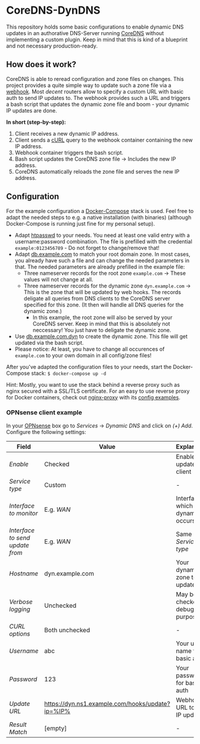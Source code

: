 # CoreDNS-DynDNS

This repository holds some basic configurations to enable dynamic DNS updates in an authorative DNS-Server running [CoreDNS](https://github.com/coredns/coredns) without implementing a custom plugin.
Keep in mind that this is kind of a blueprint and not necessary production-ready.


## How does it work?

CoreDNS is able to reread configuration and zone files on changes.
This project provides a quite simple way to update such a zone file via a [webhook](https://github.com/adnanh/webhook).
Most *decent* routers allow to specify a custom URL with basic auth to send IP updates to.
The webhook provides such a URL and triggers a bash script that updates the dynamic zone file and boom - your dynamic IP updates are done.

**In short (step-by-step):**
1. Client receives a new dynamic IP address.
1. Client sends a [cURL](https://curl.se/) query to the webhook container containing the new IP address.
1. Webhook container triggers the bash script.
1. Bash script updates the CoreDNS zone file -> Includes the new IP address.
1. CoreDNS automatically reloads the zone file and serves the new IP address.


## Configuration

For the example configuration a [Docker-Compose](https://docs.docker.com/compose/) stack is used.
Feel free to adapt the needed steps to e.g. a native installation (with binaries) (although Docker-Compose is running just fine for my personal setup).

- Adapt [htpasswd](./config/dynamic) to your needs. You need at least one valid entry with a username:password combination. The file is prefilled with the credential `example:0123456789` - Do not forget to change/remove that!
- Adapt [db.example.com](./config/zones/example.com/db.example.com) to match your root domain zone. In most cases, you already have such a file and can change the needed parameters in that. The needed parameters are already prefilled in the example file:
    - Three nameserver records for the root zone `example.com` -> These values will not change at all.
    - Three nameserver records for the dynamic zone `dyn.example.com` -> This is the zone that will be updated by web hooks. The records deligate all queries from DNS clients to the CoreDNS server specified for this zone. (It then will handle all DNS queries for the dynamic zone.)
        - In this example, the root zone will also be served by your CoreDNS server. Keep in mind that this is absolutely not neccessary! You just have to deligate the dynamic zone.
- Use [db.example.com.dyn](./config/zones/example.com/db.example.com.dyn) to create the dynamic zone. This file will get updated via the bash script.
- Please notice: At least, you have to change all occurences of `example.com` to your own domain in all config/zone files!

After you've adapted the configuration files to your needs, start the Docker-Compose stack:
`$ docker-compose up -d`

Hint: Mostly, you want to use the stack behind a reverse proxy such as nginx secured with a SSL/TLS certificate.
For an easy to use reverse proxy for Docker containers, check out [nginx-proxy](https://github.com/nginx-proxy/nginx-proxy) with its [config examples](https://github.com/nginx-proxy/acme-companion/blob/main/docs/Docker-Compose.md).


### OPNsense client example

In your [OPNsense](https://opnsense.org/) box go to *Services* -> *Dynamic DNS* and click on *(+) Add*.
Configure the following settings:

| Field                           | Value                                            | Explanation                              |
| ------------------------------- | ------------------------------------------------ | ---------------------------------------- |
| *Enable*                        | Checked                                          | Enables this update client               |
| *Service type*                  | Custom                                           | -                                        |
| *Interface to monitor*          | E.g. *WAN*                                       | Interface on which the dynamic IP occurs |
| *Interface to send update from* | E.g. *WAN*                                       | Same as *Service type*                   |
| *Hostname*                      | dyn.example.com                                  | Your dynamic zone to update              |
| *Verbose logging*               | Unchecked                                        | May be checked for debugging purposes    |
| *CURL options*                  | Both unchecked                                   | -                                        |
| *Username*                      | abc                                              | Your user name for basic auth            |
| *Password*                      | 123                                              | Your password for basic auth             |
| *Update URL*                    | https://dyn.ns1.example.com/hooks/update?ip=%IP% | Webhook URL to send IP update to         |
| *Result Match*                  | [empty]                                          | -                                        |
